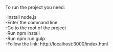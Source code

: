 

To run the project you need:

-Install node.js  
-Enter the command line  
-Go to the root of the project  
-Run npm install  
-Run npm run gulp  
-Follow the link: http://localhost:3000/index.html





